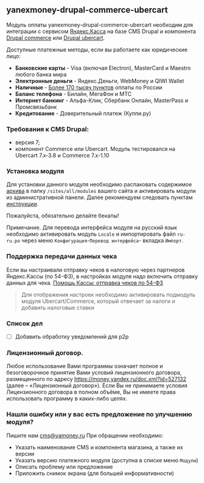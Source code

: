 ## yanexmoney-drupal-commerce-ubercart

Модуль оплаты yanexmoney-drupal-commerce-ubercart необходим для интеграции с сервисом [Яндекс.Касса](http://kassa.yandex.ru/) на базе CMS Drupal и компонента [Drupal commerce](https://www.drupal.org/project/commerce) или [Drupal ubercart](https://www.drupal.org/project/ubercart).

 Доступные платежные методы, если вы работаете как юридические лицо:
* **Банковские карты** -  Visa (включая Electron), MasterCard и Maestro любого банка мира
* **Электронные деньги** - Яндекс.Деньги, WebMoney и QIWI Wallet
* **Наличные** - [Более 170 тысяч пунктов](https://money.yandex.ru/pay/doc.xml?id=526209) оплаты по России
* **Баланс телефона** - Билайн, МегаФон и МТС
* **Интернет банкинг** - Альфа-Клик, Сбербанк Онлайн, MasterPass и Промсвязьбанк
* **Кредитование** - Доверительный платеж (Куппи.ру)

### Требования к CMS Drupal:
* версия 7;
* компонент Commerce или Ubercart.
Модуль тестировался на Ubercart 7.x-3.8 и Commerce 7.x-1.10

### Установка модуля
Для установки данного модуля необходимо распаковать содержимое [архива](https://github.com/yandex-money/yandex-money-cms-drupal/archive/master.zip) в папку `/sites/all/modules` вашего сайта и активировать модули из административной панели.
Далее рекомендуем следовать пунктам [инструкции](http://kassa.yandex.ru/files/drupal.pdf).

Пожалуйста, обязательно делайте бекапы!

Примечание. Для перевода интерфейса модуля на русский язык необходимо активировать модуль `Locale` и импортировать файл `ru-ru.po` через меню `Конфигурация`-`Перевод интерфейса`- вкладка `Импорт`.

### Поддержка передачи данных чека
Если вы настраивали отправку чеков в налоговую через партнеров Яндекс.Кассы (по 54-ФЗ), в настройках модуля надо включить отправку данных для чека.
[Помощь Кассы: отправка чеков по 54-ФЗ](https://yandex.ru/support/checkout/payments/tax-sync.html)

> Для отображения настроек необходимо активировать подмодуль модуля Ubercart/Commerce, который отвечает за налоги и добавить налоговые ставки

### Список дел
- [ ] Добавить обработку уведомлений для p2p

### Лицензионный договор.
Любое использование Вами программы означает полное и безоговорочное принятие Вами условий лицензионного договора, размещенного по адресу https://money.yandex.ru/doc.xml?id=527132 (далее – «Лицензионный договор»). 
Если Вы не принимаете условия Лицензионного договора в полном объёме, Вы не имеете права использовать программу в каких-либо целях.

### Нашли ошибку или у вас есть предложение по улучшению модуля?
Пишите нам cms@yamoney.ru
При обращении необходимо:
* Указать наименование CMS и компонента магазина, а также их версии
* Указать версию платежного модуля (доступна в списке меню `Модули`)
* Описать проблему или предложение
* Приложить снимок экрана (для большей информативности)
